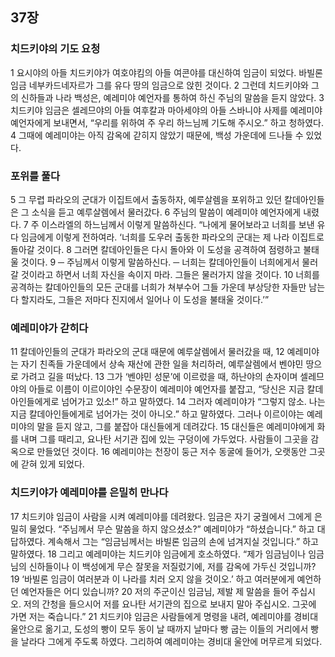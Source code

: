 ## 37장
### 치드키야의 기도 요청
1 요시야의 아들 치드키야가 여호야킴의 아들 여콘야를 대신하여 임금이 되었다. 바빌론 임금 네부카드네자르가 그를 유다 땅의 임금으로 앉힌 것이다.
2 그런데 치드키야와 그의 신하들과 나라 백성은, 예레미야 예언자를 통하여 하신 주님의 말씀을 듣지 않았다.
3 치드키야 임금은 셀레므야의 아들 여후칼과 마아세야의 아들 스바니야 사제를 예레미야 예언자에게 보내면서, “우리를 위하여 주 우리 하느님께 기도해 주시오.” 하고 청하였다.
4 그때에 예레미야는 아직 감옥에 갇히지 않았기 때문에, 백성 가운데에 드나들 수 있었다.
### 포위를 풀다
5 그 무렵 파라오의 군대가 이집트에서 출동하자, 예루살렘을 포위하고 있던 칼데아인들은 그 소식을 듣고 예루살렘에서 물러갔다.
6 주님의 말씀이 예레미야 예언자에게 내렸다.
7 주 이스라엘의 하느님께서 이렇게 말씀하신다. “나에게 물어보라고 너희를 보낸 유다 임금에게 이렇게 전하여라. ‘너희를 도우러 출동한 파라오의 군대는 제 나라 이집트로 돌아갈 것이다.
8 그러면 칼데아인들은 다시 돌아와 이 도성을 공격하여 점령하고 불태울 것이다.
9 ─ 주님께서 이렇게 말씀하신다. ─ 너희는 칼데아인들이 너희에게서 물러갈 것이라고 하면서 너희 자신을 속이지 마라. 그들은 물러가지 않을 것이다.
10 너희를 공격하는 칼데아인들의 모든 군대를 너희가 쳐부수어 그들 가운데 부상당한 자들만 남는다 할지라도, 그들은 저마다 진지에서 일어나 이 도성을 불태울 것이다.’”
### 예레미야가 갇히다
11 칼데아인들의 군대가 파라오의 군대 때문에 예루살렘에서 물러갔을 때,
12 예레미야는 자기 친족들 가운데에서 상속 재산에 관한 일을 처리하러, 예루살렘에서 벤야민 땅으로 가려고 길을 떠났다.
13 그가 ‘벤야민 성문’에 이르렀을 때, 하난야의 손자이며 셀레므야의 아들로 이름이 이르이야인 수문장이 예레미야 예언자를 붙잡고, “당신은 지금 칼데아인들에게로 넘어가고 있소!” 하고 말하였다.
14 그러자 예레미야가 “그렇지 않소. 나는 지금 칼데아인들에게로 넘어가는 것이 아니오.” 하고 말하였다. 그러나 이르이야는 예레미야의 말을 듣지 않고, 그를 붙잡아 대신들에게 데려갔다.
15 대신들은 예레미야에게 화를 내며 그를 때리고, 요나탄 서기관 집에 있는 구덩이에 가두었다. 사람들이 그곳을 감옥으로 만들었던 것이다.
16 예레미야는 천장이 둥근 저수 동굴에 들어가, 오랫동안 그곳에 갇혀 있게 되었다.
### 치드키야가 예레미야를 은밀히 만나다
17 치드키야 임금이 사람을 시켜 예레미야를 데려왔다. 임금은 자기 궁궐에서 그에게 은밀히 물었다. “주님께서 무슨 말씀을 하지 않으셨소?” 예레미야가 “하셨습니다.” 하고 대답하였다. 계속해서 그는 “임금님께서는 바빌론 임금의 손에 넘겨지실 것입니다.” 하고 말하였다.
18 그리고 예레미야는 치드키야 임금에게 호소하였다. “제가 임금님이나 임금님의 신하들이나 이 백성에게 무슨 잘못을 저질렀기에, 저를 감옥에 가두신 것입니까?
19 ‘바빌론 임금이 여러분과 이 나라를 치러 오지 않을 것이오.’ 하고 여러분에게 예언하던 예언자들은 어디 있습니까?
20 저의 주군이신 임금님, 제발 제 말씀을 들어 주십시오. 저의 간청을 들으시어 저를 요나탄 서기관의 집으로 보내지 말아 주십시오. 그곳에 가면 저는 죽습니다.”
21 치드키야 임금은 사람들에게 명령을 내려, 예레미야를 경비대 울안으로 옮기고, 도성의 빵이 모두 동이 날 때까지 날마다 빵 굽는 이들의 거리에서 빵을 날라다 그에게 주도록 하였다. 그리하여 예레미야는 경비대 울안에 머무르게 되었다.
